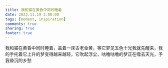 ```yaml
---
title: 我和猫在黄昏中同时睡着
date: 2023.11.19 2:00:00
tags: [moment, inspiration]
comments: true
sharing: true
footer: true
---
```

我和猫在黄昏中同时睡着，盖着一床古老金黄，等它梦见五色十光我就先醒来，我的手托着它上升的梦变得越来越轻，它吹起浮尘，咕噜咕噜的梦正在噬去天光，予我昏沉的乡愁

